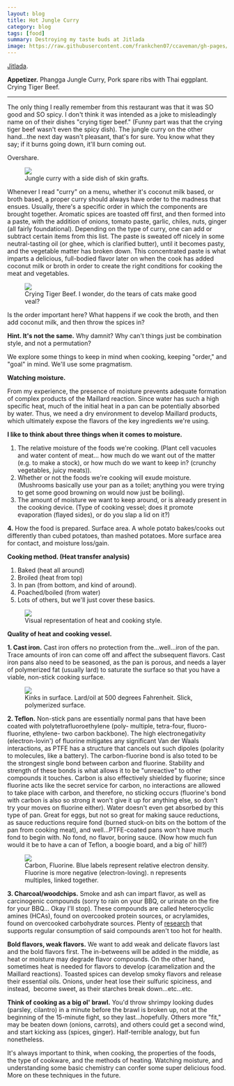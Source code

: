```yaml
---
layout: blog
title: Hot Jungle Curry
category: blog
tags: [food]  
summary: Destroying my taste buds at Jitlada
image: https://raw.githubusercontent.com/frankchen07/ccaveman/gh-pages/images/blog/062412_jitlada_3_courtesy_fc.jpg
---
```


[Jitlada](http://www.yelp.com/biz/jitlada-thai-los-angeles).

**Appetizer.** Phangga Jungle Curry, Pork spare ribs with Thai eggplant. Crying Tiger Beef.

---

The only thing I really remember from this restaurant was that it was SO good and SO spicy. I don't think it was intended as a joke to misleadingly name on of their dishes "crying tiger beef." (Funny part was that the crying tiger beef wasn't even the spicy dish). The jungle curry on the other hand...the next day wasn't pleasant, that's for sure. You know what they say; if it burns going down, it'll burn coming out.

Overshare.

<figure>
    <img src="https://raw.githubusercontent.com/frankchen07/ccaveman/gh-pages/images/blog/062412_jitlada_3_courtesy_fc.jpg"></img>
    <figcaption>Jungle curry with a side dish of skin grafts.</figcaption>
</figure>

Whenever I read "curry" on a menu, whether it's coconut milk based, or broth based, a proper curry should always have order to the madness that ensues. Usually, there's a specific order in which the components are brought together. Aromatic spices are toasted off first, and then formed into a paste, with the addition of onions, tomato paste, garlic, chiles, nuts, ginger (all fairly foundational). Depending on the type of curry, one can add or subtract certain items from this list. The paste is sweated off nicely in some neutral-tasting oil (or ghee, which is clarified butter), until it becomes pasty, and the vegetable matter has broken down. This concentrated paste is what imparts a delicious, full-bodied flavor later on when the cook has added coconut milk or broth in order to create the right conditions for cooking the meat and vegetables.

<figure>
    <img src="https://raw.githubusercontent.com/frankchen07/ccaveman/gh-pages/images/blog/062412_jitlada_1_courtesy_fc.jpg"></img>
    <figcaption>Crying Tiger Beef. I wonder, do the tears of cats make good veal?</figcaption>
</figure>

Is the order important here? What happens if we cook the broth, and then add coconut milk, and then throw the spices in?

**Hint. It's not the same.** Why damnit? Why can't things just be combination style, and not a permutation?

We explore some things to keep in mind when cooking, keeping "order," and "goal" in mind. We'll use some pragmatism.

**Watching moisture.**

From my experience, the presence of moisture prevents adequate formation of complex products of the Maillard reaction. Since water has such a high specific heat, much of the initial heat in a pan can be potentially absorbed by water. Thus, we need a dry environment to develop Maillard products, which ultimately expose the flavors of the key ingredients we're using.

**I like to think about three things when it comes to moisture.**

1. The relative moisture of the foods we're cooking. (Plant cell vacuoles and water content of meat... how much do we want out of the matter (e.g. to make a stock), or how much do we want to keep in? (crunchy vegetables, juicy meats)).
2. Whether or not the foods we're cooking will exude moisture. (Mushrooms basically use your pan as a toilet; anything you were trying to get some good browning on would now just be boiling).
3. The amount of moisture we want to keep around, or is already present in the cooking device. (Type of cooking vessel; does it promote evaporation (flayed sides), or do you slap a lid on it?)

**4.** How the food is prepared. Surface area. A whole potato bakes/cooks out differently than cubed potatoes, than mashed potatoes. More surface area for contact, and moisture loss/gain.

**Cooking method. (Heat transfer analysis)**

1. Baked (heat all around)
2. Broiled (heat from top)
3. In pan (from bottom, and kind of around).
4. Poached/boiled (from water)
5. Lots of others, but we'll just cover these basics.

<figure>
    <img src="https://raw.githubusercontent.com/frankchen07/ccaveman/gh-pages/images/blog/093012_cooking_methods_courtesy_fc.jpg"></img>
    <figcaption>Visual representation of heat and cooking style.</figcaption>
</figure>

**Quality of heat and cooking vessel.**

**1. Cast iron.** Cast iron offers no protection from the...well...iron of the pan. Trace amounts of iron can come off and affect the subsequent flavors. Cast iron pans also need to be seasoned, as the pan is porous, and needs a layer of polymerized fat (usually lard) to saturate the surface so that you have a viable, non-stick cooking surface.

<figure>
    <img src="https://raw.githubusercontent.com/frankchen07/ccaveman/gh-pages/images/blog/093012_cast_iron_courtesy_fc.jpg"></img>
    <figcaption>Kinks in surface. Lard/oil at 500 degrees Fahrenheit. Slick, polymerized surface.</figcaption>
</figure>

**2. Teflon.** Non-stick pans are essentially normal pans that have been coated with polytetrafluoroethylene (poly- multiple, tetra-four, fluoro-fluorine, ethylene- two carbon backbone). The high electronegativity (electron-lovin') of fluorine mitigates any significant Van der Waals interactions, as PTFE has a structure that cancels out such dipoles (polarity to molecules, like a battery). The carbon-fluorine bond is also toted to be the strongest single bond between carbon and fluorine. Stability and strength of these bonds is what allows it to be "unreactive" to other compounds it touches. Carbon is also effectively shielded by fluorine; since fluorine acts like the secret service for carbon, no interactions are allowed to take place with carbon, and therefore, no sticking occurs (fluorine's bond with carbon is also so strong it won't give it up for anything else, so don't try your moves on fluorine either). Water doesn't even get absorbed by this type of pan. Great for eggs, but not so great for making sauce reductions, as sauce reductions require fond (burned stuck-on bits on the bottom of the pan from cooking meat), and well...PTFE-coated pans won't have much fond to begin with. No fond, no flavor, boring sauce. (Now how much fun would it be to have a can of Teflon, a boogie board, and a big ol' hill?)

<figure>
    <img src="https://raw.githubusercontent.com/frankchen07/ccaveman/gh-pages/images/blog/093012_teflon_courtesy_fc.jpg"></img>
    <figcaption>Carbon, Fluorine. Blue labels represent relative electron density. Fluorine is more negative (electron-loving). n represents multiples, linked together.</figcaption>
</figure>

**3. Charcoal/woodchips.** Smoke and ash can impart flavor, as well as carcinogenic compounds (sorry to rain on your BBQ, or urinate on the fire for your BBQ... Okay I'll stop). These compounds are called heterocyclic amines (HCAs), found on overcooked protein sources, or acrylamides, found on overcooked carbohydrate sources. Plenty of [research](http://www.ncbi.nlm.nih.gov/pubmed/7834804) that supports regular consumption of said compounds aren't too hot for health.

**Bold flavors, weak flavors.** We want to add weak and delicate flavors last and the bold flavors first. The in-betweens will be added in the middle, as heat or moisture may degrade flavor compounds. On the other hand, sometimes heat is needed for flavors to develop (caramelization and the Maillard reactions). Toasted spices can develop smoky flavors and release their essential oils. Onions, under heat lose their sulfuric spiciness, and instead,  become sweet, as their starches break down...etc...etc.

**Think of cooking as a big ol' brawl.** You'd throw shrimpy looking dudes (parsley, cilantro) in a minute before the brawl is broken up, not at the beginning of the 15-minute fight, so they last...hopefully. Others more "fit," may be beaten down (onions, carrots), and others could get a second wind, and start kicking ass (spices, ginger). Half-terrible analogy, but fun nonetheless.

It's always important to think, when cooking, the properties of the foods, the type of cookware, and the methods of heating. Watching moisture, and understanding some basic chemistry can confer some super delicious food. More on these techniques in the future.
